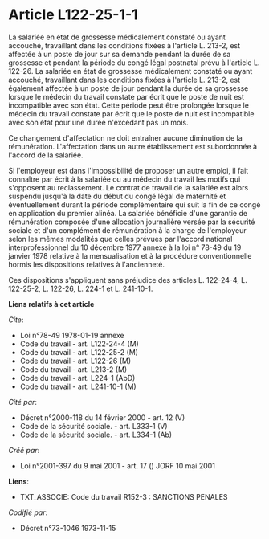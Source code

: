 # Article L122-25-1-1

La salariée en état de grossesse médicalement constaté ou ayant accouché, travaillant dans les conditions fixées à l'article
L. 213-2, est affectée à un poste de jour sur sa demande pendant la durée de sa grossesse et pendant la période du congé
légal postnatal prévu à l'article L. 122-26. La salariée en état de grossesse médicalement constaté ou ayant accouché,
travaillant dans les conditions fixées à l'article L. 213-2, est également affectée à un poste de jour pendant la durée de sa
grossesse lorsque le médecin du travail constate par écrit que le poste de nuit est incompatible avec son état. Cette période
peut être prolongée lorsque le médecin du travail constate par écrit que le poste de nuit est incompatible avec son état pour
une durée n'excédant pas un mois.

Ce changement d'affectation ne doit entraîner aucune diminution de la rémunération. L'affectation dans un autre établissement
est subordonnée à l'accord de la salariée.

Si l'employeur est dans l'impossibilité de proposer un autre emploi, il fait connaître par écrit à la salariée ou au médecin
du travail les motifs qui s'opposent au reclassement. Le contrat de travail de la salariée est alors suspendu jusqu'à la date
du début du congé légal de maternité et éventuellement durant la période complémentaire qui suit la fin de ce congé en
application du premier alinéa. La salariée bénéficie d'une garantie de rémunération composée d'une allocation journalière
versée par la sécurité sociale et d'un complément de rémunération à la charge de l'employeur selon les mêmes modalités que
celles prévues par l'accord national interprofessionnel du 10 décembre 1977 annexé à la loi n° 78-49 du 19 janvier 1978
relative à la mensualisation et à la procédure conventionnelle hormis les dispositions relatives à l'ancienneté.

Ces dispositions s'appliquent sans préjudice des articles L. 122-24-4, L. 122-25-2, L. 122-26, L. 224-1 et L. 241-10-1.

**Liens relatifs à cet article**

_Cite_:

  - Loi n°78-49 1978-01-19 annexe
  - Code du travail - art. L122-24-4 (M)
  - Code du travail - art. L122-25-2 (M)
  - Code du travail - art. L122-26 (M)
  - Code du travail - art. L213-2 (M)
  - Code du travail - art. L224-1 (AbD)
  - Code du travail - art. L241-10-1 (M)

_Cité par_:

  - Décret n°2000-118 du 14 février 2000 - art. 12 (V)
  - Code de la sécurité sociale. - art. L333-1 (V)
  - Code de la sécurité sociale. - art. L334-1 (Ab)

_Créé par_:

  - Loi n°2001-397 du 9 mai 2001 - art. 17 () JORF 10 mai 2001

**Liens**:

  - TXT_ASSOCIE: Code du travail R152-3 : SANCTIONS PENALES

_Codifié par_:

  - Décret n°73-1046 1973-11-15
